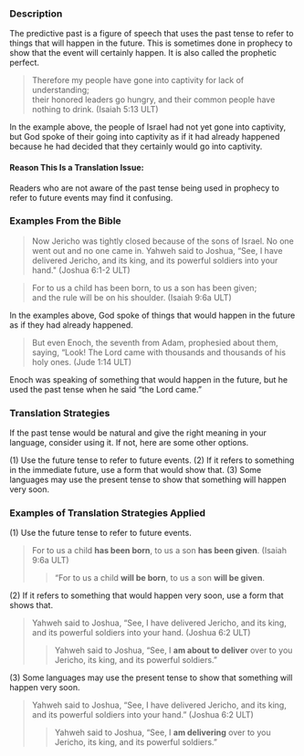 ### Description

The predictive past is a figure of speech that uses the past tense to refer to things that will happen in the future. This is sometimes done in prophecy to show that the event will certainly happen. It is also called the prophetic perfect.

> Therefore my people have gone into captivity for lack of understanding;  
> their honored leaders go hungry, and their common people have nothing to drink. (Isaiah 5:13 ULT)

In the example above, the people of Israel had not yet gone into captivity, but God spoke of their going into captivity as if it had already happened because he had decided that they certainly would go into captivity.

#### Reason This Is a Translation Issue:

Readers who are not aware of the past tense being used in prophecy to refer to future events may find it confusing.

### Examples From the Bible

> Now Jericho was tightly closed because of the sons of Israel. No one went out and no one came in. Yahweh said to Joshua, “See, I have delivered Jericho, and its king, and its powerful soldiers into your hand." (Joshua 6:1-2 ULT)

> For to us a child has been born, to us a son has been given;  
> and the rule will be on his shoulder. (Isaiah 9:6a ULT)


In the examples above, God spoke of things that would happen in the future as if they had already happened.

> But even Enoch, the seventh from Adam, prophesied about them, saying, “Look! The Lord came with thousands and thousands of his holy ones. (Jude 1:14 ULT)


Enoch was speaking of something that would happen in the future, but he used the past tense when he said “the Lord came.”


### Translation Strategies

If the past tense would be natural and give the right meaning in your language, consider using it. If not, here are some other options.

(1) Use the future tense to refer to future events.
(2) If it refers to something in the immediate future, use a form that would show that.
(3) Some languages may use the present tense to show that something will happen very soon.

### Examples of Translation Strategies Applied

(1) Use the future tense to refer to future events.

> For to us a child **has been born**, to us a son **has been given**. (Isaiah 9:6a ULT)  
>> “For to us a child **will be born**, to us a son **will be given**.

(2) If it refers to something that would happen very soon, use a form that shows that.

> Yahweh said to Joshua, “See, I have delivered Jericho, and its king, and its powerful soldiers into your hand. (Joshua 6:2 ULT)
> 
> > Yahweh said to Joshua, “See, I **am about to deliver** over to you Jericho, its king, and its powerful soldiers.”

(3) Some languages may use the present tense to show that something will happen very soon.

> Yahweh said to Joshua, “See, I have delivered Jericho, and its king, and its powerful soldiers into your hand.” (Joshua 6:2 ULT)
> 
> > Yahweh said to Joshua, “See, I **am delivering** over to you Jericho, its king, and its powerful soldiers.”